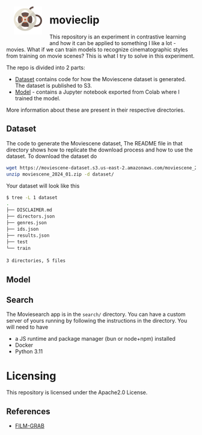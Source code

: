 <img style="float: left; padding:20px" src="media/clip.svg" alt="movieclip" width="75"/>

# movieclip

This repository is an experiment in contrastive learning and how it can be applied to something I like a lot - movies. What if we can train models to recognize cinematographic styles from training on movie scenes? This is what I try to solve in this experiment. 

The repo is divided into 2 parts:

- [Dataset](#dataset) contains code for how the Moviescene dataset is generated. The dataset is published to S3.
- [Model](#model) - contains a Jupyter notebook exported from Colab where I trained the model.

More information about these are present in their respective directories.

## Dataset

The code to generate the Moviescene dataset, The README file in that directory shows how to replicate the download process and how to use the dataset. To download the dataset do

```bash
wget https://moviescene-dataset.s3.us-east-2.amazonaws.com/moviescene_2024_01.zip
unzip moviescene_2024_01.zip -d dataset/
```

Your dataset will look like this  

```bash
$ tree -L 1 dataset 
.
├── DISCLAIMER.md
├── directors.json
├── genres.json
├── ids.json
├── results.json
├── test
└── train

3 directories, 5 files
```

## Model

## Search

The Moviesearch app is in the `search/` directory. You can have a custom server of yours running by following the instructions in the directory. You will need to have

- a JS runtime and package manager (bun or node+npm) installed
- Docker
- Python 3.11

# Licensing

This repository is licensed under the Apache2.0 License.

## References

- [FILM-GRAB](https://film-grab.com/)
